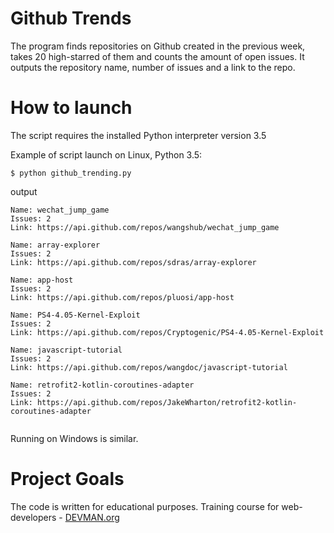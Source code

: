 # Github Trends

The program finds repositories on Github created in the previous week, takes 20 high-starred of them and counts the amount of open issues. 
It outputs the repository name, number of issues and a link to the repo.

# How to launch

The script requires the installed Python interpreter version 3.5

Example of script launch on Linux, Python 3.5:
```
$ python github_trending.py
```

output
```
Name: wechat_jump_game
Issues: 2
Link: https://api.github.com/repos/wangshub/wechat_jump_game

Name: array-explorer
Issues: 2
Link: https://api.github.com/repos/sdras/array-explorer

Name: app-host
Issues: 2
Link: https://api.github.com/repos/pluosi/app-host

Name: PS4-4.05-Kernel-Exploit
Issues: 2
Link: https://api.github.com/repos/Cryptogenic/PS4-4.05-Kernel-Exploit

Name: javascript-tutorial
Issues: 2
Link: https://api.github.com/repos/wangdoc/javascript-tutorial

Name: retrofit2-kotlin-coroutines-adapter
Issues: 2
Link: https://api.github.com/repos/JakeWharton/retrofit2-kotlin-coroutines-adapter


```
Running on Windows is similar.


# Project Goals

The code is written for educational purposes. Training course for web-developers - [DEVMAN.org](https://devman.org)
